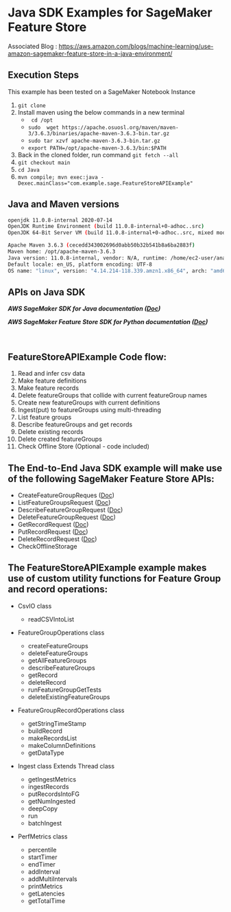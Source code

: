 # Java SDK Examples for SageMaker Feature Store

Associated Blog : https://aws.amazon.com/blogs/machine-learning/use-amazon-sagemaker-feature-store-in-a-java-environment/

## Execution Steps

This example has been tested on a SageMaker Notebook Instance

1. ```git clone ```
2. Install maven using the below commands in a new terminal
	- ``` cd /opt```
	- ``` sudo  wget https://apache.osuosl.org/maven/maven-3/3.6.3/binaries/apache-maven-3.6.3-bin.tar.gz ```
	- ``` sudo tar xzvf apache-maven-3.6.3-bin.tar.gz ```
	- ``` export PATH=/opt/apache-maven-3.6.3/bin:$PATH ```
3. Back in the cloned folder, run command ```git fetch --all```
4. ```git checkout main```
5. ```cd Java```
6. ```mvn compile; mvn exec:java -Dexec.mainClass="com.example.sage.FeatureStoreAPIExample"```

## Java and Maven versions

```bash
openjdk 11.0.8-internal 2020-07-14
OpenJDK Runtime Environment (build 11.0.8-internal+0-adhoc..src)
OpenJDK 64-Bit Server VM (build 11.0.8-internal+0-adhoc..src, mixed mode)

Apache Maven 3.6.3 (cecedd343002696d0abb50b32b541b8a6ba2883f)
Maven home: /opt/apache-maven-3.6.3
Java version: 11.0.8-internal, vendor: N/A, runtime: /home/ec2-user/anaconda3/envs/JupyterSystemEnv
Default locale: en_US, platform encoding: UTF-8
OS name: "linux", version: "4.14.214-118.339.amzn1.x86_64", arch: "amd64", family: "unix"

```
## APIs on Java SDK

_**AWS SageMaker SDK for Java documentation ([Doc](https://docs.aws.amazon.com/AWSJavaSDK/latest/javadoc/com/amazonaws/services/sagemaker/AmazonSageMaker.html))**_

_**AWS SageMaker Feature Store SDK for Python documentation ([Doc](https://sagemaker.readthedocs.io/en/stable/api/prep_data/feature_store.html#feature-group))**_

<br>

## FeatureStoreAPIExample Code flow:

1. Read and infer csv data
2. Make feature definitions
3. Make feature records
4. Delete featureGroups that collide with current featureGroup names
5. Create new featureGroups with current definitions
6. Ingest(put) to featureGroups using multi-threading
7. List feature groups
8. Describe featureGroups and get records
9. Delete existing records
10. Delete created featureGroups
11. Check Offline Store (Optional - code included)


## The End-to-End Java SDK example will make use of the following SageMaker Feature Store APIs:

- CreateFeatureGroupReques ([Doc](https://docs.aws.amazon.com/AWSJavaSDK/latest/javadoc/com/amazonaws/services/sagemaker/model/CreateFeatureGroupRequest.html))
- ListFeatureGroupsRequest ([Doc](https://docs.aws.amazon.com/AWSJavaSDK/latest/javadoc/com/amazonaws/services/sagemaker/model/ListFeatureGroupsRequest.html))
- DescribeFeatureGroupRequest ([Doc](https://docs.aws.amazon.com/AWSJavaSDK/latest/javadoc/com/amazonaws/services/sagemaker/model/DescribeFeatureGroupRequest.html))
- DeleteFeatureGroupRequest ([Doc](https://docs.aws.amazon.com/AWSJavaSDK/latest/javadoc/com/amazonaws/services/sagemaker/model/DeleteFeatureGroupRequest.html))
- GetRecordRequest ([Doc](https://docs.aws.amazon.com/AWSJavaSDK/latest/javadoc/com/amazonaws/services/sagemaker/model/GetRecordRequest.html))
- PutRecordRequest ([Doc](https://docs.aws.amazon.com/AWSJavaSDK/latest/javadoc/com/amazonaws/services/sagemaker/model/PutRecordRequest.html))
- DeleteRecordRequest ([Doc](https://docs.aws.amazon.com/AWSJavaSDK/latest/javadoc/com/amazonaws/services/sagemaker/model/DeleteRecordRequest.html))
- CheckOfflineStorage


## The FeatureStoreAPIExample example makes use of custom utility functions for Feature Group and record operations:

- CsvIO class
	- readCSVIntoList

- FeatureGroupOperations class
	- createFeatureGroups
	- deleteFeatureGroups
	- getAllFeatureGroups
	- describeFeatureGroups
	- getRecord
	- deleteRecord
	- runFeatureGroupGetTests
	- deleteExistingFeatureGroups

- FeatureGroupRecordOperations class
	- getStringTimeStamp
	- buildRecord
	- makeRecordsList
	- makeColumnDefinitions
	- getDataType

- Ingest class Extends Thread class
	- getIngestMetrics
	- ingestRecords
	- putRecordsIntoFG
	- getNumIngested
	- deepCopy
	- run
	- batchIngest

- PerfMetrics class
	- percentile
	- startTimer
	- endTimer
	- addInterval
	- addMultiIntervals
	- printMetrics
	- getLatencies
	- getTotalTime
